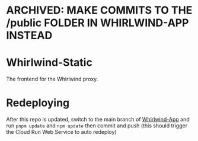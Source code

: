 # ARCHIVED: MAKE COMMITS TO THE /public FOLDER IN WHIRLWIND-APP INSTEAD
# Whirlwind-Static
The frontend for the Whirlwind proxy.

# Redeploying
After this repo is updated, switch to the main branch of [Whirlwind-App](https://github.com/Whirlwind-Studio/Whirlwind-App) and run `pnpm update` and `npm update` then commit and push (this should trigger the Cloud Run Web Service to auto redeploy)
